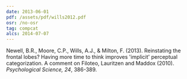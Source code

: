 ```yaml
---
date: 2013-06-01
pdf: /assets/pdf/wills2012.pdf
osr: /no-osr
tag: compcat
alcs: 2014-07-07
---
```


Newell, B.R., Moore, C.P., Wills, A.J., & Milton, F. (2013). Reinstating the frontal lobes? Having more time to think improves 'implicit' perceptual categorization. A comment on Filoteo, Lauritzen and Maddox (2010). _Psychological Science, 24_, 386-389.
